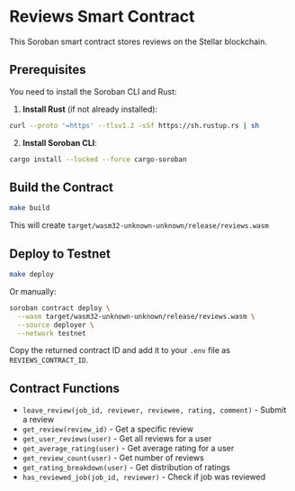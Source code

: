 # Reviews Smart Contract

This Soroban smart contract stores reviews on the Stellar blockchain.

## Prerequisites

You need to install the Soroban CLI and Rust:

1. **Install Rust** (if not already installed):
```bash
curl --proto '=https' --tlsv1.2 -sSf https://sh.rustup.rs | sh
```

2. **Install Soroban CLI**:
```bash
cargo install --locked --force cargo-soroban
```

## Build the Contract

```bash
make build
```

This will create `target/wasm32-unknown-unknown/release/reviews.wasm`

## Deploy to Testnet

```bash
make deploy
```

Or manually:
```bash
soroban contract deploy \
  --wasm target/wasm32-unknown-unknown/release/reviews.wasm \
  --source deployer \
  --network testnet
```

Copy the returned contract ID and add it to your `.env` file as `REVIEWS_CONTRACT_ID`.

## Contract Functions

- `leave_review(job_id, reviewer, reviewee, rating, comment)` - Submit a review
- `get_review(review_id)` - Get a specific review
- `get_user_reviews(user)` - Get all reviews for a user
- `get_average_rating(user)` - Get average rating for a user
- `get_review_count(user)` - Get number of reviews
- `get_rating_breakdown(user)` - Get distribution of ratings
- `has_reviewed_job(job_id, reviewer)` - Check if job was reviewed


